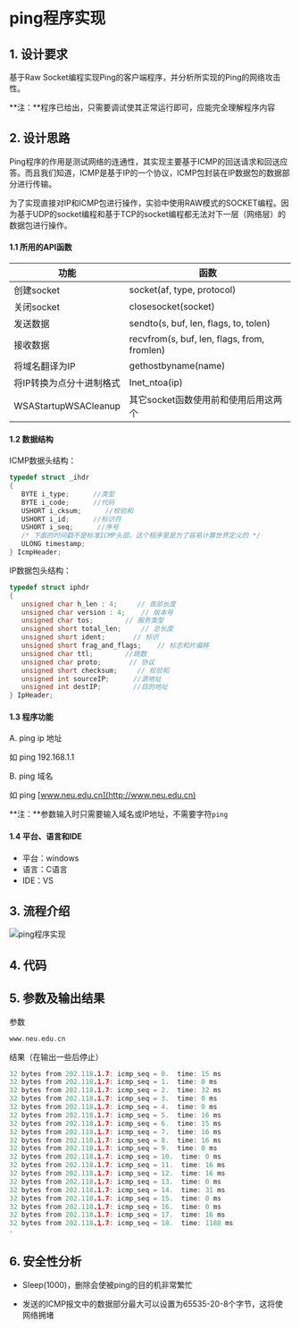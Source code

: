 # ping程序实现


## 1. 设计要求

基于Raw Socket编程实现Ping的客户端程序，并分析所实现的Ping的网络攻击性。

**注：**程序已给出，只需要调试使其正常运行即可，应能完全理解程序内容

## 2. 设计思路

Ping程序的作用是测试网络的连通性，其实现主要基于ICMP的回送请求和回送应答。而且我们知道，ICMP是基于IP的一个协议，ICMP包封装在IP数据包的数据部分进行传输。

为了实现直接对IP和ICMP包进行操作，实验中使用RAW模式的SOCKET编程。因为基于UDP的socket编程和基于TCP的socket编程都无法对下一层（网络层）的数据包进行操作。

#### 1.1 所用的API函数

| 功能                     | 函数                                        |
| ------------------------ | ------------------------------------------- |
| 创建socket               | socket(af, type, protocol)                  |
| 关闭socket               | closesocket(socket)                         |
| 发送数据                 | sendto(s, buf, len, flags, to, tolen)       |
| 接收数据                 | recvfrom(s, buf, len, flags, from, fromlen) |
| 将域名翻译为IP           | gethostbyname(name)                         |
| 将IP转换为点分十进制格式 | Inet_ntoa(ip)                               |
| WSAStartupWSACleanup     | 其它socket函数使用前和使用后用这两个        |

#### 1.2 数据结构

ICMP数据头结构： 

```c
typedef struct _ihdr
{
   BYTE i_type;      //类型
   BYTE i_code;      //代码
   USHORT i_cksum;      //校验和
   USHORT i_id;      //标识符
   USHORT i_seq;      //序号
   /* 下面的时间戳不是标准ICMP头部，这个程序里是为了容易计算世界定义的 */
   ULONG timestamp;
} IcmpHeader;
```

IP数据包头结构：

```c
typedef struct iphdr
{
   unsigned char h_len : 4;     // 首部长度
   unsigned char version : 4;    // 版本号
   unsigned char tos;        // 服务类型
   unsigned short total_len;     // 总长度
   unsigned short ident;       // 标识
   unsigned short frag_and_flags;    // 标志和片偏移
   unsigned char ttl;        //跳数
   unsigned char proto;       // 协议
   unsigned short checksum;     // 校验和
   unsigned int sourceIP;      //源地址
   unsigned int destIP;        //目的地址
} IpHeader;
```

#### 1.3 程序功能

A. ping ip 地址

如 ping 192.168.1.1

B. ping 域名

如 ping [www.neu.edu.cn](http://www.neu.edu.cn)

**注：**参数输入时只需要输入域名或IP地址，不需要字符`ping`

#### 1.4 平台、语言和IDE

- 平台：windows    
- 语言：C语言
- IDE：VS	

## 3. 流程介绍

![ping程序实现](https://s2.ax1x.com/2020/02/19/3EEkt0.png)

## 4. 代码

<script src="https://gist.github.com/shuzang/26b2052e5283fa0ff596c43fa3c52265.js"></script>
## 5. 参数及输出结果

参数

```c
www.neu.edu.cn
```

结果（在输出一些后停止）

```c
32 bytes from 202.118.1.7: icmp_seq = 0.  time: 15 ms
32 bytes from 202.118.1.7: icmp_seq = 1.  time: 0 ms
32 bytes from 202.118.1.7: icmp_seq = 2.  time: 32 ms
32 bytes from 202.118.1.7: icmp_seq = 3.  time: 0 ms
32 bytes from 202.118.1.7: icmp_seq = 4.  time: 0 ms
32 bytes from 202.118.1.7: icmp_seq = 5.  time: 16 ms
32 bytes from 202.118.1.7: icmp_seq = 6.  time: 15 ms
32 bytes from 202.118.1.7: icmp_seq = 7.  time: 16 ms
32 bytes from 202.118.1.7: icmp_seq = 8.  time: 16 ms
32 bytes from 202.118.1.7: icmp_seq = 9.  time: 0 ms
32 bytes from 202.118.1.7: icmp_seq = 10.  time: 0 ms
32 bytes from 202.118.1.7: icmp_seq = 11.  time: 16 ms
32 bytes from 202.118.1.7: icmp_seq = 12.  time: 16 ms
32 bytes from 202.118.1.7: icmp_seq = 13.  time: 0 ms
32 bytes from 202.118.1.7: icmp_seq = 14.  time: 31 ms
32 bytes from 202.118.1.7: icmp_seq = 15.  time: 0 ms
32 bytes from 202.118.1.7: icmp_seq = 16.  time: 0 ms
32 bytes from 202.118.1.7: icmp_seq = 17.  time: 16 ms
32 bytes from 202.118.1.7: icmp_seq = 18.  time: 1188 ms
-
```

## 6. 安全性分析

- Sleep(1000)，删除会使被ping的目的机非常繁忙

- 发送的ICMP报文中的数据部分最大可以设置为65535-20-8个字节，这将使网络拥堵
